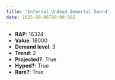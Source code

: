 ```yaml
---
title: 'Infernal Undead Immortal Sword'
date: 2025-08-06T00:00:00Z
---
```

- **RAP**: 16324
- **Value**: 18000
- **Demand level**: 3
- **Trend**: 2
- **Projected?**: True
- **Hyped?**: True
- **Rare?**: True
